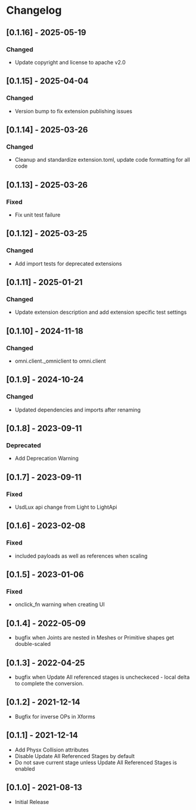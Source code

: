 # Changelog
## [0.1.16] - 2025-05-19
### Changed
- Update copyright and license to apache v2.0

## [0.1.15] - 2025-04-04
### Changed
- Version bump to fix extension publishing issues

## [0.1.14] - 2025-03-26
### Changed
- Cleanup and standardize extension.toml, update code formatting for all code

## [0.1.13] - 2025-03-26
### Fixed
- Fix unit test failure

## [0.1.12] - 2025-03-25
### Changed
- Add import tests for deprecated extensions

## [0.1.11] - 2025-01-21
### Changed
- Update extension description and add extension specific test settings

## [0.1.10] - 2024-11-18
### Changed
- omni.client._omniclient to omni.client

## [0.1.9] - 2024-10-24
### Changed
- Updated dependencies and imports after renaming

## [0.1.8] - 2023-09-11
### Deprecated
- Add Deprecation Warning

## [0.1.7] - 2023-09-11
### Fixed
- UsdLux api change from Light to LightApi

## [0.1.6] - 2023-02-08
### Fixed
- included payloads as well as references when scaling

## [0.1.5] - 2023-01-06
### Fixed
- onclick_fn warning when creating UI

## [0.1.4] - 2022-05-09
- bugfix when Joints are nested in Meshes or Primitive shapes get double-scaled

## [0.1.3] - 2022-04-25
- bugfix when Update All referenced stages is uncheckeced - local delta to complete the conversion.

## [0.1.2] - 2021-12-14
- Bugfix for inverse OPs in Xforms

## [0.1.1] - 2021-12-14
- Add Physx Collision attributes
- Disable Update All Referenced Stages by default
- Do not save current stage unless Update All Referenced Stages is enabled

## [0.1.0] - 2021-08-13
- Initial Release
